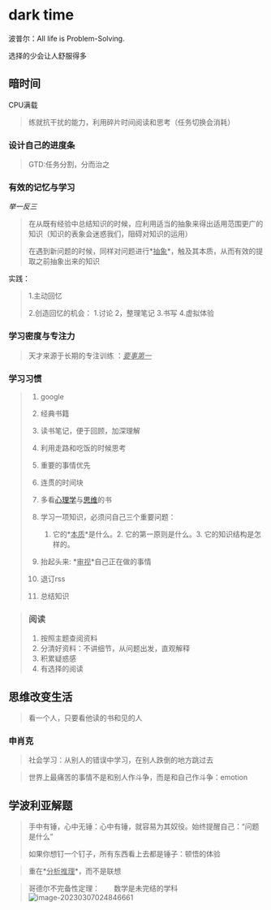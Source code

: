 # dark time

波普尔：All life is Problem-Solving.

选择的少会让人舒服得多

## 暗时间

CPU满载

> 练就抗干扰的能力，利用碎片时间阅读和思考（任务切换会消耗）

### 设计自己的进度条

> GTD:任务分割，分而治之

### 有效的记忆与学习

*举一反三*

> 在从既有经验中总结知识的时候，应利用适当的抽象来得出适用范围更广的知识（知识的表象会迷惑我们，阻碍对知识的运用）
>
> 在遇到新问题的时候，同样对问题进行*<u>抽象</u>*，触及其本质，从而有效的提取之前抽象出来的知识



实践：

> 1.主动回忆
>
> 2.创造回忆的机会：   1.讨论 2，整理笔记  3.书写  4.虚拟体验

### 学习密度与专注力



> 天才来源于长期的专注训练  ：*<u>要事第一</u>*

### 学习习惯

> 1. google  
> 2. 经典书籍
> 3. 读书笔记，便于回顾，加深理解
> 4. 利用走路和吃饭的时候思考
> 5. 重要的事情优先
> 6. 连贯的时间块
> 7. 多看[心理学](http://www.douban.com/doulist/46003/)与[思维](http://www.douban.com/doulist/127649/)的书
> 8. 学习一项知识，必须问自己三个重要问题：
>    1. 它的*<u>本质</u>*是什么。2. 它的第一原则是什么。3. 它的知识结构是怎样的。
>
> 9. 抬起头来: *<u>审视</u>*自己正在做的事情
>
> 10. 退订rss  
>
> 11. 总结知识

> ### 阅读
>
> 1. 按照主题查阅资料
> 2. 分清好资料：不讲细节，从问题出发，直观解释
> 3. 积累疑惑感
> 4. 有选择的阅读
>



## 思维改变生活    

> 看一个人，只要看他读的书和见的人

### 申肖克

> 社会学习：从别人的错误中学习，在别人跌倒的地方跳过去



> 世界上最痛苦的事情不是和别人作斗争，而是和自己作斗争：emotion

  

## 学波利亚解题



> 手中有锤，心中无锤：心中有锤，就容易为其奴役。始终提醒自己：“问题是什么”
>
> 如果你想钉一个钉子，所有东西看上去都是锤子：顿悟的体验





> 重在*<u>分析推理</u>*，而不是联想



> 哥德尔不完备性定理：　　数学是未完结的学科![image-20230307024846661](https://article.biliimg.com/bfs/article/0d3e7016530e9bd335160c8d3d2736d24ee22325.png)